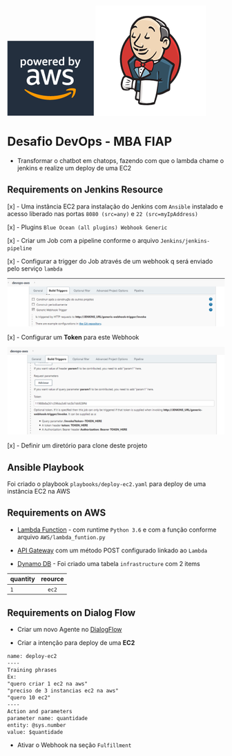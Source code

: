 ![alt text](images/aws-logo.png) ![alt text](images/jenkins-logo.png)

# Desafio DevOps - MBA FIAP
- Transformar o chatbot em chatops, fazendo com que o lambda chame o jenkins e realize um deploy de uma EC2

## Requirements on Jenkins Resource
[x] - Uma instância EC2 para instalação do Jenkins com `Ansible` instalado e acesso liberado nas portas `8080 (src=any)` e `22 (src=myIpAddress)`

[x] - Plugins ``Blue Ocean (all plugins) Webhook Generic ``

[x] - Criar um Job com a pipeline conforme o arquivo `Jenkins/jenkins-pipeline`

[x] - Configurar a trigger do Job através de um webhook q será enviado pelo serviço `lambda`

![alt text](images/tgr-jenkins.png)

[x] - Configurar um **Token** para este Webhook

![alt text](images/tgr-token-jenkins.png)

[x] - Definir um diretório para clone deste projeto

## Ansible Playbook
Foi criado o playbook `playbooks/deploy-ec2.yaml` para deploy de uma instância EC2 na AWS

## Requirements on AWS
- [Lambda Function](https://console.aws.amazon.com/lambda/) - com runtime `Python 3.6` e com a função conforme arquivo `AWS/lambda_funtion.py`

- [API Gateway](https://console.aws.amazon.com/apigateway/)  com um método POST configurado linkado ao `Lambda`

- [Dynamo DB](https://console.aws.amazon.com/dynamodb/) - Foi criado uma tabela `infrastructure` com 2 items 

| quantity | reource |
| -------- |:-------:|
|    `1`  |  `ec2` |

## Requirements on Dialog Flow
- Criar um novo Agente no [DialogFlow](https://dialogflow.cloud.google.com)

- Criar a intenção para deploy de uma **EC2**
````
name: deploy-ec2
----
Training phrases
Ex:
"quero criar 1 ec2 na aws"
"preciso de 3 instancias ec2 na aws"
"quero 10 ec2"
----
Action and parameters
parameter name: quantidade
entity: @sys.number
value: $quantidade
````
- Ativar o Webhook na seção `Fulfillment`

